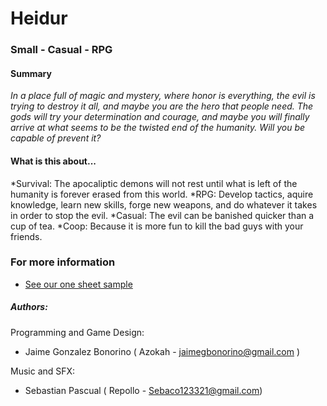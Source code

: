 # Heidur

### Small - Casual - RPG

#### Summary

   *In a place full of magic and mystery, where honor is everything, the evil is trying to destroy it all, and maybe you are the hero that people need. The gods will try your determination and courage, and maybe you will finally arrive at what seems to be the twisted end of the humanity. Will you be capable of prevent it?*

#### What is this about...
*Survival: The apocaliptic demons will not rest until what is left of the humanity is forever erased from this world.
*RPG: Develop tactics, aquire knowledge, learn new skills, forge new weapons, and do whatever it takes in order to stop the evil.
*Casual: The evil can be banished quicker than a cup of tea.
*Coop: Because it is more fun to kill the bad guys with your friends.

### For more information
 * [See our one sheet sample](docs/One%20sheet%20sample.pdf)

##### Authors:

Programming and Game Design: 
* Jaime Gonzalez Bonorino ( Azokah - jaimegbonorino@gmail.com )

Music and SFX:
* Sebastian Pascual ( Repollo -  Sebaco123321@gmail.com)

